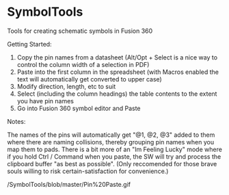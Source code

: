 # SymbolTools
Tools for creating schematic symbols in Fusion 360

Getting Started:

1) Copy the pin names from a datasheet (Alt/Opt + Select is a nice way to control the column width of a selection in PDF)
2) Paste into the first column in the spreadsheet (with Macros enabled the text will automatically get converted to upper case)
3) Modify direction, length, etc to suit
4) Select (including the column headings) the table contents to the extent you have pin names
5) Go into Fusion 360 symbol editor and Paste

Notes:

The names of the pins will automatically get "@1, @2, @3" added to them where there are naming collisions, thereby grouping pin names when you map them to pads.  There is a bit more of an "Im Feeling Lucky" mode where if you hold Ctrl / Command when you paste, the SW will try and process the clipboard buffer "as best as possible".  (Only reccomended for those brave souls willing to risk certain-satisfaction for convenience.)

/SymbolTools/blob/master/Pin%20Paste.gif

